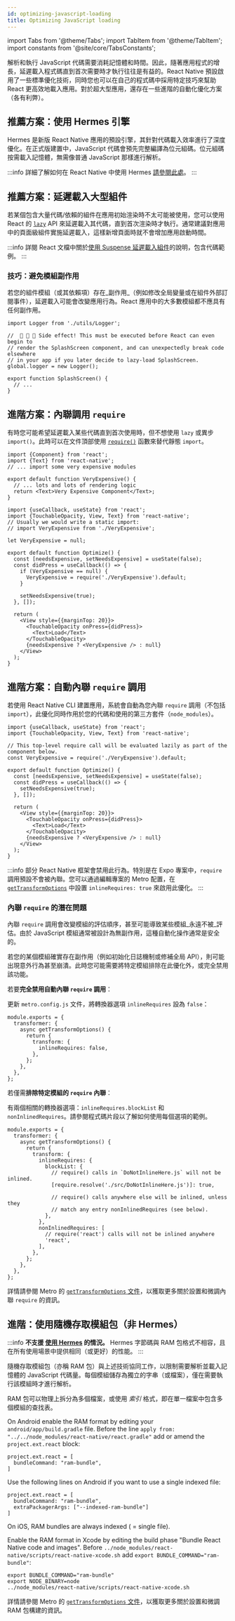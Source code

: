 ```yaml
---
id: optimizing-javascript-loading
title: Optimizing JavaScript loading
---
```


import Tabs from '@theme/Tabs'; import TabItem from '@theme/TabItem'; import constants from '@site/core/TabsConstants';

解析和執行 JavaScript 代碼需要消耗記憶體和時間。因此，隨著應用程式的增長，延遲載入程式碼直到首次需要時才執行往往是有益的。React Native 預設啟用了一些標準優化技術，同時您也可以在自己的程式碼中採用特定技巧來幫助 React 更高效地載入應用。對於超大型應用，還存在一些進階的自動化優化方案（各有利弊）。

## 推薦方案：使用 Hermes 引擎

Hermes 是新版 React Native 應用的預設引擎，其針對代碼載入效率進行了深度優化。在正式版建置中，JavaScript 代碼會預先完整編譯為位元組碼。位元組碼按需載入記憶體，無需像普通 JavaScript 那樣進行解析。

:::info
詳細了解如何在 React Native 中使用 Hermes [請參閱此處](./hermes)。
:::

## 推薦方案：延遲載入大型組件

若某個包含大量代碼/依賴的組件在應用初始渲染時不太可能被使用，您可以使用 React 的 [`lazy`](https://react.dev/reference/react/lazy) API 來延遲載入其代碼，直到首次渲染時才執行。通常建議對應用中的頁面級組件實施延遲載入，這樣新增頁面時就不會增加應用啟動時間。

:::info
詳閱 React 文檔中關於[使用 Suspense 延遲載入組件](https://react.dev/reference/react/lazy#suspense-for-code-splitting)的說明，包含代碼範例。
:::

### 技巧：避免模組副作用

若您的組件模組（或其依賴項）存在_副作用_（例如修改全局變量或在組件外部訂閱事件），延遲載入可能會改變應用行為。React 應用中的大多數模組都不應具有任何副作用。

```tsx title="SideEffects.tsx"
import Logger from './utils/Logger';

//  🚩 🚩 🚩 Side effect! This must be executed before React can even begin to
// render the SplashScreen component, and can unexpectedly break code elsewhere
// in your app if you later decide to lazy-load SplashScreen.
global.logger = new Logger();

export function SplashScreen() {
  // ...
}
```

## 進階方案：內聯調用 `require`

有時您可能希望延遲載入某些代碼直到首次使用時，但不想使用 `lazy` 或異步 `import()`。此時可以在文件頂部使用 [`require()`](https://metrobundler.dev/docs/module-api/#require) 函數來替代靜態 `import`。

```tsx title="VeryExpensive.tsx"
import {Component} from 'react';
import {Text} from 'react-native';
// ... import some very expensive modules

export default function VeryExpensive() {
  // ... lots and lots of rendering logic
  return <Text>Very Expensive Component</Text>;
}
```

```tsx title="Optimized.tsx"
import {useCallback, useState} from 'react';
import {TouchableOpacity, View, Text} from 'react-native';
// Usually we would write a static import:
// import VeryExpensive from './VeryExpensive';

let VeryExpensive = null;

export default function Optimize() {
  const [needsExpensive, setNeedsExpensive] = useState(false);
  const didPress = useCallback(() => {
    if (VeryExpensive == null) {
      VeryExpensive = require('./VeryExpensive').default;
    }

    setNeedsExpensive(true);
  }, []);

  return (
    <View style={{marginTop: 20}}>
      <TouchableOpacity onPress={didPress}>
        <Text>Load</Text>
      </TouchableOpacity>
      {needsExpensive ? <VeryExpensive /> : null}
    </View>
  );
}
```

## 進階方案：自動內聯 `require` 調用

若使用 React Native CLI 建置應用，系統會自動為您內聯 `require` 調用（不包括 `import`），此優化同時作用於您的代碼和使用的第三方套件（`node_modules`）。

```tsx
import {useCallback, useState} from 'react';
import {TouchableOpacity, View, Text} from 'react-native';

// This top-level require call will be evaluated lazily as part of the component below.
const VeryExpensive = require('./VeryExpensive').default;

export default function Optimize() {
  const [needsExpensive, setNeedsExpensive] = useState(false);
  const didPress = useCallback(() => {
    setNeedsExpensive(true);
  }, []);

  return (
    <View style={{marginTop: 20}}>
      <TouchableOpacity onPress={didPress}>
        <Text>Load</Text>
      </TouchableOpacity>
      {needsExpensive ? <VeryExpensive /> : null}
    </View>
  );
}
```

:::info
部分 React Native 框架會禁用此行為。特別是在 Expo 專案中，`require` 調用預設不會被內聯。您可以通過編輯專案的 Metro 配置，在 [`getTransformOptions`](https://metrobundler.dev/docs/configuration#gettransformoptions) 中設置 `inlineRequires: true` 來啟用此優化。
:::

### 內聯 `require` 的潛在問題

內聯 `require` 調用會改變模組的評估順序，甚至可能導致某些模組_永遠不被_評估。由於 JavaScript 模組通常被設計為無副作用，這種自動化操作通常是安全的。

若您的某個模組確實存在副作用（例如初始化日誌機制或修補全局 API），則可能出現意外行為甚至崩潰。此時您可能需要將特定模組排除在此優化外，或完全禁用該功能。

若要**完全禁用自動內聯 `require` 調用**：

更新 `metro.config.js` 文件，將轉換器選項 `inlineRequires` 設為 `false`：

```tsx title="metro.config.js"
module.exports = {
  transformer: {
    async getTransformOptions() {
      return {
        transform: {
          inlineRequires: false,
        },
      };
    },
  },
};
```

若僅需**排除特定模組的 `require` 內聯**：

有兩個相關的轉換器選項：`inlineRequires.blockList` 和 `nonInlinedRequires`。請參閱程式碼片段以了解如何使用每個選項的範例。

```tsx title="metro.config.js"
module.exports = {
  transformer: {
    async getTransformOptions() {
      return {
        transform: {
          inlineRequires: {
            blockList: {
              // require() calls in `DoNotInlineHere.js` will not be inlined.
              [require.resolve('./src/DoNotInlineHere.js')]: true,

              // require() calls anywhere else will be inlined, unless they
              // match any entry nonInlinedRequires (see below).
            },
          },
          nonInlinedRequires: [
            // require('react') calls will not be inlined anywhere
            'react',
          ],
        },
      };
    },
  },
};
```

詳情請參閱 Metro 的 [`getTransformOptions` 文件](https://metrobundler.dev/docs/configuration#gettransformoptions)，以獲取更多關於設置和微調內聯 `require` 的資訊。

## 進階：使用隨機存取模組包（非 Hermes）

:::info
**不支援 [使用 Hermes](#use-hermes) 的情況。** Hermes 字節碼與 RAM 包格式不相容，且在所有使用場景中提供相同（或更好）的性能。
:::

隨機存取模組包（亦稱 RAM 包）與上述技術協同工作，以限制需要解析並載入記憶體的 JavaScript 代碼量。每個模組儲存為獨立的字串（或檔案），僅在需要執行該模組時才進行解析。

RAM 包可以物理上拆分為多個檔案，或使用 _索引_ 格式，即在單一檔案中包含多個模組的查找表。

<Tabs groupId="platform" queryString defaultValue={constants.defaultPlatform} values={constants.platforms}>
<TabItem value="android">

On Android enable the RAM format by editing your `android/app/build.gradle` file. Before the line `apply from: "../../node_modules/react-native/react.gradle"` add or amend the `project.ext.react` block:

```
project.ext.react = [
  bundleCommand: "ram-bundle",
]
```

Use the following lines on Android if you want to use a single indexed file:

```
project.ext.react = [
  bundleCommand: "ram-bundle",
  extraPackagerArgs: ["--indexed-ram-bundle"]
]
```

</TabItem>
<TabItem value="ios">

On iOS, RAM bundles are always indexed ( = single file).

Enable the RAM format in Xcode by editing the build phase "Bundle React Native code and images". Before `../node_modules/react-native/scripts/react-native-xcode.sh` add `export BUNDLE_COMMAND="ram-bundle"`:

```
export BUNDLE_COMMAND="ram-bundle"
export NODE_BINARY=node
../node_modules/react-native/scripts/react-native-xcode.sh
```

</TabItem>
</Tabs>

詳情請參閱 Metro 的 [`getTransformOptions` 文件](https://metrobundler.dev/docs/configuration#gettransformoptions)，以獲取更多關於設置和微調 RAM 包構建的資訊。